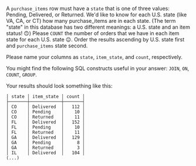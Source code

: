 A `purchase_items` row must have a `state` that is one of three values:
Pending, Delivered, or Returned. We'd like to know for each U.S. state
(like VA, CA, or CT) how many purchase_items are in each state. (The term 
"state" in this database has two different meanings: a U.S. state and an item status! 🙃)
Please `COUNT` the number of orders that we have in each item state for each
U.S. state 😉. Order the results ascending by U.S. state first and
`purchase_items` state second. 

Please name your columns as `state`, `item_state`, and `count`, respectively.

You might find the following SQL constructs useful in your answer: `JOIN`,
`ON`, `COUNT`, `GROUP`.

Your results should look something like this:
```
│ state │ item_state │ count │
├───────┼────────────┼───────┤
│ CO    │ Delivered  │   112 │
│ CO    │ Pending    │    10 │
│ CO    │ Returned   │    11 │
│ FL    │ Delivered  │   152 │
│ FL    │ Pending    │    10 │
│ FL    │ Returned   │    11 │
│ GA    │ Delivered  │   129 │
│ GA    │ Pending    │     8 │
│ GA    │ Returned   │     3 │
│ IL    │ Delivered  │   104 │
(...)
```